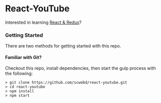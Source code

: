 # React-YouTube

Interested in learning [React & Redux](https://www.udemy.com/react-redux/)?

### Getting Started

There are two methods for getting started with this repo.

#### Familiar with Git?
Checkout this repo, install dependencies, then start the gulp process with the following:

```
> git clone https://github.com/scwebd/react-youtube.git
> cd react-youtube
> npm install
> npm start
```
